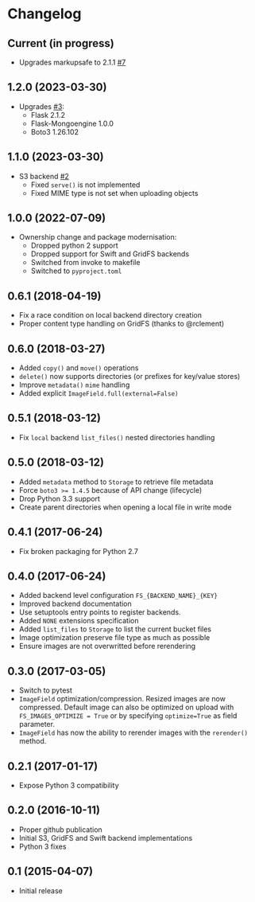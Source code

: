# Changelog

## Current (in progress)

- Upgrades markupsafe to 2.1.1 [#7](https://github.com/etalab/flask-storage/pull/7)

## 1.2.0 (2023-03-30)

- Upgrades [#3](https://github.com/etalab/flask-storage/pull/3):
    - Flask 2.1.2
    - Flask-Mongoengine 1.0.0
    - Boto3 1.26.102

## 1.1.0 (2023-03-30)

- S3 backend [#2](https://github.com/etalab/flask-storage/pull/2)
  - Fixed `serve()` is not implemented
  - Fixed MIME type is not set when uploading objects

## 1.0.0 (2022-07-09)

- Ownership change and package modernisation:
  - Dropped python 2 support
  - Dropped support for Swift and GridFS backends
  - Switched from invoke to makefile
  - Switched to `pyproject.toml`

## 0.6.1 (2018-04-19)

- Fix a race condition on local backend directory creation
- Proper content type handling on GridFS (thanks to @rclement)

## 0.6.0 (2018-03-27)

- Added ``copy()`` and ``move()`` operations
- ``delete()`` now supports directories (or prefixes for key/value stores)
- Improve ``metadata()`` ``mime`` handling
- Added explicit ``ImageField.full(external=False)``

## 0.5.1 (2018-03-12)

- Fix ``local`` backend ``list_files()`` nested directories handling

## 0.5.0 (2018-03-12)

- Added ``metadata`` method to ``Storage`` to retrieve file metadata
- Force ``boto3 >= 1.4.5`` because of API change (lifecycle)
- Drop Python 3.3 support
- Create parent directories when opening a local file in write mode

## 0.4.1 (2017-06-24)

- Fix broken packaging for Python 2.7

## 0.4.0 (2017-06-24)

- Added backend level configuration ``FS_{BACKEND_NAME}_{KEY}``
- Improved backend documentation
- Use setuptools entry points to register backends.
- Added `NONE` extensions specification
- Added `list_files` to `Storage` to list the current bucket files
- Image optimization preserve file type as much as possible
- Ensure images are not overwritted before rerendering

## 0.3.0 (2017-03-05)

- Switch to pytest
- ``ImageField`` optimization/compression.
  Resized images are now compressed.
  Default image can also be optimized on upload with ``FS_IMAGES_OPTIMIZE = True``
  or by specifying `optimize=True` as field parameter.
- ``ImageField`` has now the ability to rerender images with the ``rerender()`` method.

## 0.2.1 (2017-01-17)

- Expose Python 3 compatibility

## 0.2.0 (2016-10-11)

- Proper github publication
- Initial S3, GridFS and Swift backend implementations
- Python 3 fixes


0.1 (2015-04-07)
----------------

- Initial release

